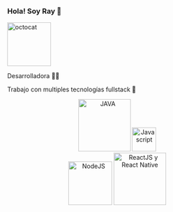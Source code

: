 
### Hola! Soy Ray 👋
<img src="https://github.githubassets.com/images/modules/logos_page/Octocat.png" width="100" title="octocat">

Desarrolladora :woman_technologist:   

Trabajo con multiples tecnologías fullstack :sunflower:

<p align="center">
  <img src="https://logos-download.com/wp-content/uploads/2016/10/Java_logo_icon.png" width="120" title="JAVA">
  <img src="https://upload.wikimedia.org/wikipedia/commons/9/99/Unofficial_JavaScript_logo_2.svg" width="55" title="Javascript">  
  <br/>
  <img src="https://upload.wikimedia.org/wikipedia/commons/d/d9/Node.js_logo.svg" width="100" title="NodeJS">
  <img src="https://logos-download.com/wp-content/uploads/2016/09/React_logo_wordmark.png" width="120" title="ReactJS y React Native">  
  <br/>
  
 
</p>

<!--
**raysa-dev/raysa-dev** is a ✨ _special_ ✨ repository because its `README.md` (this file) appears on your GitHub profile.

Here are some ideas to get you started:

- 🔭 I’m currently working on ...
- 🌱 I’m currently learning ...
- 👯 I’m looking to collaborate on ...
- 🤔 I’m looking for help with ...
- 💬 Ask me about ...
- 📫 How to reach me: ...
- 😄 Pronouns: ...
- ⚡ Fun fact: ...
-->
